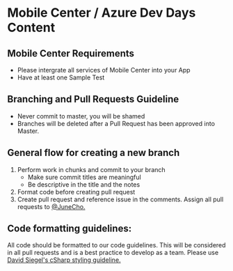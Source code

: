 # Mobile Center / Azure Dev Days Content

## Mobile Center Requirements 
* Please intergrate all services of Mobile Center into your App
* Have at least one Sample Test

## Branching and Pull Requests Guideline

* Never commit to master, you will be shamed
* Branches will be deleted after a Pull Request has been approved into Master.

## General flow for creating a new branch

1. Perform work in chunks and commit to your branch
    * Make sure commit titles are meaningful
    * Be descriptive in the title and the notes
2. Format code before creating pull request
3. Create pull request and reference issue in the comments. Assign all pull requests to [@JuneCho.](https://github.com/jcho23)

## Code formatting guidelines:
All code should be formatted to our code guidelines. This will be considered in all pull requests and is a best practice to develop as a team. Please use [David Siegel's cSharp styling guideline.](https://github.com/dvdsgl/csharp-in-style) 
